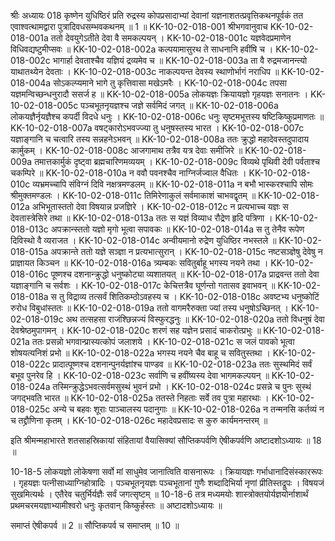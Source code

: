 श्रीः
अध्यायः 018
कृष्णेन युधिष्ठिरं प्रति रुद्रस्य कोपप्रसादाभ्यां देवानां यज्ञनाशतत्प्रवृत्तिकथनपूर्वकं तत एवाश्वत्थामद्वारा पुत्रादिवधसम्भवकथनम् ॥ 1 ॥
KK-10-02-018-001	श्रीभगवानुवाच 
KK-10-02-018-001a	ततो देवयुगेऽतीते देवा वै समकल्पयन् ।
KK-10-02-018-001c	यज्ञवेदप्रमाणेन विधिवद्यष्टुमीप्सवः ॥
KK-10-02-018-002a	कल्पयामासुरथ ते साधनानि हवींषि च ।
KK-10-02-018-002c	भागार्हा देवताश्चैव यज्ञियं द्रव्यमेव च ॥
KK-10-02-018-003a	ता वै रुद्रमजानन्त्यो याथातथ्येन देवताः ।
KK-10-02-018-003c	नाकल्पयन्त देवस्य स्थाणोर्भागं नराधिप ॥
KK-10-02-018-004a	सोऽकल्प्यमाने भागे तु कृत्तिवासा मखेऽमरैः ।
KK-10-02-018-004c	तपसा यज्ञमन्विच्छन्धनुरादौ ससर्ज ह ॥
KK-10-02-018-005a	लोकयज्ञः क्रियायज्ञो गृहयज्ञः सनातनः ।
KK-10-02-018-005c	पञ्चभूतनृयज्ञश्च जज्ञे सर्वमिदं जगत् ॥
KK-10-02-018-006a	लोकयज्ञैर्नृयज्ञैश्च कपर्दी विदधे धनुः ।
KK-10-02-018-006c	धनुः सृष्टमभूत्तस्य षष्टिकिष्कुप्रमाणतः ॥
KK-10-02-018-007a	वषट्कारोऽभवज्ज्या तु धनुषस्तस्य भारत ।
KK-10-02-018-007c	यज्ञाङ्गानि च चत्वारि तस्य सन्नहनेऽभवन् ॥
KK-10-02-018-008a	ततः क्रुद्धो महादेवस्तदुपादाय कार्मुकम् ।
KK-10-02-018-008c	आजगामाथ तत्रैव यत्र देवाः समीजिरे ॥
KK-10-02-018-009a	तमात्तकार्मुकं दृष्ट्वा ब्रह्मचारिणमव्ययम् ।
KK-10-02-018-009c	विव्यथे पृथिवी देवी पर्वताश्च चकम्पिरे ॥
KK-10-02-018-010a	न ववौ पवनश्चैव नाग्निर्जज्वाल वैधितः ।
KK-10-02-018-010c	व्यभ्रमच्चापि संविग्नं दिवि नक्षत्रमण्डलम् ॥
KK-10-02-018-011a	न बभौ भास्करश्चापि सोमः श्रीमुक्तमण्डलः ।
KK-10-02-018-011c	तिमिरेणाकुलं सर्वमाकाशं चाभवद्वृतम् ॥
KK-10-02-018-012a	अभिभूतास्ततो देवा विषयान्न प्रजज्ञिरे ।
KK-10-02-018-012c	न प्रत्यभाच्च यज्ञः स देवतास्त्रेसिरे तथा ॥
KK-10-02-018-013a	ततः स यज्ञं विव्याध रौद्रेण हृदि पत्रिणा ।
KK-10-02-018-013c	अपक्रान्स्ततो यज्ञो मृगो भूत्वा सपावकः ॥
KK-10-02-018-014a	स तु तेनैव रूपेण दिविस्थो वै व्यराजत ।
KK-10-02-018-014c	अन्वीयमानो रुद्रेण युधिष्ठिर नभस्तले ॥
KK-10-02-018-015a	अपक्रान्ते ततो यज्ञे सञ्ज्ञा न प्रत्यभात्सुरान् ।
KK-10-02-018-015c	नष्टसञ्ज्ञेषु देवेषु न प्राज्ञायत किञ्चन ॥
KK-10-02-018-016a	त्र्यम्बकः सवितुर्बाहू भगस्य नयने तथा ।
KK-10-02-018-016c	पूष्णश्च दशनान्क्रुद्धो धनुष्कोट्या व्यशातयत् ॥
KK-10-02-018-017a	प्राद्रवन्त ततो देवा यज्ञाङ्गानि च सर्वशः ।
KK-10-02-018-017c	केचित्तत्रैव घूर्णन्तो गतासव इवाभवन् ॥
KK-10-02-018-018a	स तु विद्राव्य तत्सर्वं शितिकम्ठोऽवहस्य च ।
KK-10-02-018-018c	अवष्टभ्य धनुष्कोटिं रुरोध विबुधांस्ततः ॥
KK-10-02-018-019a	ततो वागमरैरुक्ता ज्यां तस्य धनुषोऽच्छिनत् ।
KK-10-02-018-019c	अथ तत्सहसा राजंश्छिन्नज्यं विस्फुरद्धनुः ॥
KK-10-02-018-020a	ततो विधनुषं देवा देवश्रेष्ठमुपागमन् ।
KK-10-02-018-020c	शरणं सह यज्ञेन प्रसादं चाकरोत्प्रभुः ॥
KK-10-02-018-021a	ततः प्रसन्नो भगवान्प्रास्यत्कोपं जलाशये ।
KK-10-02-018-021c	स जलं पावको भूत्वा शोषयत्यनिशं प्रभो ॥
KK-10-02-018-022a	भगस्य नयने चैव बाहू च सवितुस्तथा ।
KK-10-02-018-022c	प्रादात्पूष्णश्च दशनान्पुनर्यज्ञांश्च पाण्डव ॥
KK-10-02-018-023a	ततः सुस्थमिदं सर्वं बभूव पुनरेव हि ।
KK-10-02-018-023c	सर्वाणि च हवींष्यस्य देवा भागमकल्पयन् ॥
KK-10-02-018-024a	तस्मिन्क्रुद्धेऽभवत्सर्वमसुस्थं भुवनं प्रभो ।
KK-10-02-018-024c	प्रसन्ने च पुनः सुस्थं जगद्भवति भारत ॥
KK-10-02-018-025a	ततस्ते निहताः सर्वे तव पुत्रा महारथाः ।
KK-10-02-018-025c	अन्ये च बहवः शूराः पाञ्चालस्य पदानुगाः ॥
KK-10-02-018-026a	न तन्मनसि कर्तव्यं न च तद्द्रौणिना कृतम् ।
KK-10-02-018-026c	महादेवप्रसादः स कुरु कार्यमनन्तरम् ॥

इति श्रीमन्महाभारते शतसाहस्रिकायां संहितायां वैयासिक्यां सौप्तिकपर्वणि ऐषीकपर्वणि अष्टादशोऽध्यायः ॥ 18 ॥

10-18-5 लोकयज्ञो लोकेषणा सर्वो मां साधुमेव जानात्विति वासनारूपः । क्रियायज्ञः गर्भाधानादिसंस्काररूपः । गृहयज्ञः पत्नीसाध्याग्निहोत्रादिः । पञ्चभूतनृयज्ञः पञ्चभूतानां गुणैः शब्दादिभिर्या नृणां प्रीतिस्तद्रूपः । विषयजं सुखमित्यर्थः । एतैरेव चतुर्भिर्यज्ञैः सर्वं जगत्सृष्टम् ॥ 10-18-6 तत्र मध्यमयोः शास्त्रोक्तयोर्यज्ञयोर्नाशार्थं प्रथमचरमयज्ञाभ्यामीश्वरो धनुः कृतवान् किष्कुर्हस्तः ॥ अष्टादशोऽध्यायः ॥

समाप्तं ऐषीकपर्व ॥ 2 ॥ सौप्तिकपर्व च समाप्तम् ॥ 10 ॥
